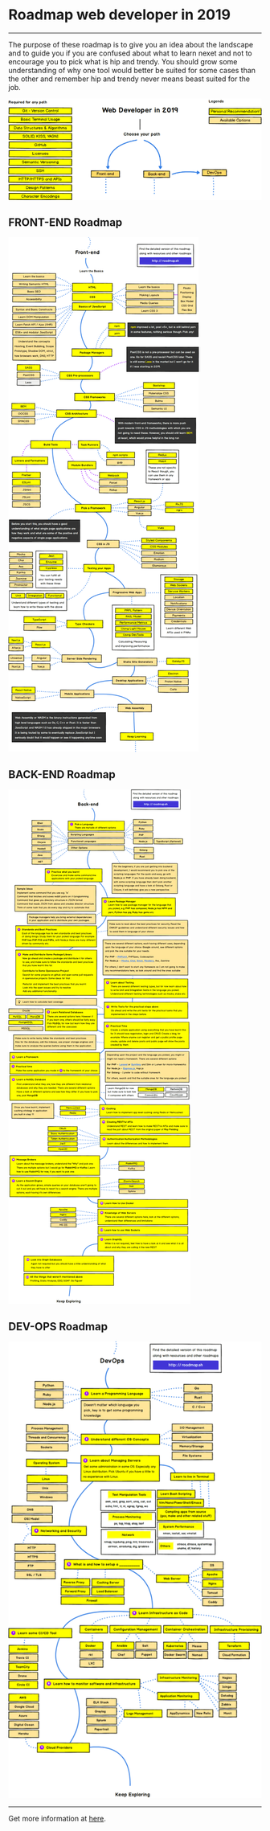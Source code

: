 # Roadmap web developer in 2019

<hr/>

The purpose of these roadmap is to give you an idea about the landscape and to guide you if you are confused about what to learn nexet and not to encourage you to pick what is hip and trendy. You should grow some understanding of why one tool would better be suited for some cases than the other and remember hip and trendy never means beast suited for the job.

![intro](../../../img-root/intro.png)

## FRONT-END Roadmap

![frontend](../../../img-root/frontend.png)

## BACK-END Roadmap

![backend](../../../img-root/backend.png)

## DEV-OPS Roadmap

![devops](../../../img-root/devops.png)

<hr/>

Get more information at [here](https://dev.to/realabbas/roadmap-to-web-developer-in-2019-1o1k?fbclid=IwAR2Hg8MWJD6SbaemBHogUSoouoZOydvzTDN_2jEWzW45lJw5ib8M-VW5i7M).
